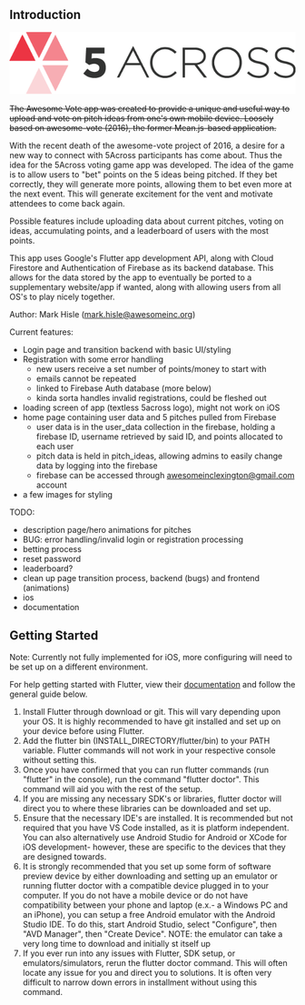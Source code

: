 ## Introduction
   
![Alt text](/assets/images/5-Across-Logo.png?raw=true "Title")

~~The Awesome Vote app was created to provide a unique and useful
way to upload and vote on pitch ideas from one's own mobile device.
Loosely based on awesome-vote (2016), the former Mean.js-based
application.~~

With the recent death of the awesome-vote project of 2016, a desire
for a new way to connect with 5Across participants has come about. 
Thus the idea for the 5Across voting game app was developed. The
idea of the game is to allow users to "bet" points on the 5 ideas 
being pitched. If they bet correctly, they will generate more points,
allowing them to bet even more at the next event. This will generate
excitement for the vent and motivate attendees to come back again.

Possible features include uploading data about current pitches, voting
on ideas, accumulating points, and a leaderboard of users with the
most points.

This app uses Google's Flutter app development API, along with 
Cloud Firestore and Authentication of Firebase as its backend database. 
This allows for the data stored by the app to eventually be ported to
a supplementary website/app if wanted, along with allowing users from 
all OS's to play nicely together.

Author: Mark Hisle (mark.hisle@awesomeinc.org)

Current features:
- Login page and transition backend with basic UI/styling
- Registration with some error handling
    - new users receive a set number of points/money to start with
    - emails cannot be repeated
    - linked to Firebase Auth database (more below)
    - kinda sorta handles invalid registrations, could be fleshed out
- loading screen of app (textless 5across logo), might not work on iOS
- home page containing user data and 5 pitches pulled from Firebase
    - user data is in the user_data collection in the firebase, holding a firebase ID,
      username retrieved by said ID, and points allocated to each user
    - pitch data is held in pitch_ideas, allowing admins to easily change data by 
      logging into the firebase
    - firebase can be accessed through awesomeinclexington@gmail.com account
- a few images for styling

TODO:
- description page/hero animations for pitches
- BUG: error handling/invalid login or registration processing
- betting process
- reset password
- leaderboard?
- clean up page transition process, backend (bugs) and frontend (animations)
- ios 
- documentation

## Getting Started

Note: Currently not fully implemented for iOS, more configuring will need to be set up on a different environment.

For help getting started with Flutter, view their
[documentation](http://flutter.io/) and follow the general guide below.

1. Install Flutter through download or git. This will vary depending upon your OS. It is highly recommended to have git installed and set up on your device before using Flutter.
2. Add the flutter bin (INSTALL_DIRECTORY/flutter/bin) to your PATH variable. Flutter commands will not work in your respective console without setting this.
3. Once you have confirmed that you can run flutter commands (run "flutter" in the console), run the command "flutter doctor". This command will aid you with the rest of the setup.
4. If you are missing any necessary SDK's or libraries, flutter doctor will direct you to where these libraries can be downloaded and set up.
5. Ensure that the necessary IDE's are installed. It is recommended but not required that you have VS Code installed, as it is platform independent. You can also alternatively use Android Studio for Android or XCode for iOS development- however, these are specific to the devices that they are designed towards.
6. It is strongly recommended that you set up some form of software preview device by either downloading and setting up an emulator or running flutter doctor with a compatible device plugged in to your computer. If you do not have a mobile device or do not have compatibility between your phone and laptop (e.x.- a Windows PC and an iPhone), you can setup a free Android emulator with the Android Studio IDE. To do this, start Android Studio, select "Configure", then "AVD Manager", then "Create Device". NOTE: the emulator can take a very long time to download and initially st itself up
7. If you ever run into any issues with Flutter, SDK setup, or emulators/simulators, rerun the flutter doctor command. This will often locate any issue for you and direct you to solutions. It is often very difficult to narrow down errors in installment without using this command.
